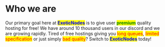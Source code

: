 # Who we are

Our primary goal here at <mark style="color:blue;">**ExoticNodes**</mark> is to give user <mark style="color:green;">**premium**</mark> quality hosting for free! We have around 10 thousand users in our discord and we are growing rapidly. Tired of free hostings giving you <mark style="color:red;">long queues</mark>, <mark style="color:red;">limited specification</mark> or just simply <mark style="color:red;">bad quality</mark>? Switch to <mark style="color:blue;">**ExoticNodes**</mark> today!
